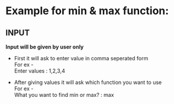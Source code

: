 # Example for min & max function:
## INPUT
**Input will be given by user only** 
* First it will ask to enter value in comma seperated form<br />
  For ex - <br /> 
  Enter values : 1,2,3,4<br />

* After giving values it will ask which function you want to use<br />
  For ex -<br />
  What you want to find min or max? : max<br />
  
